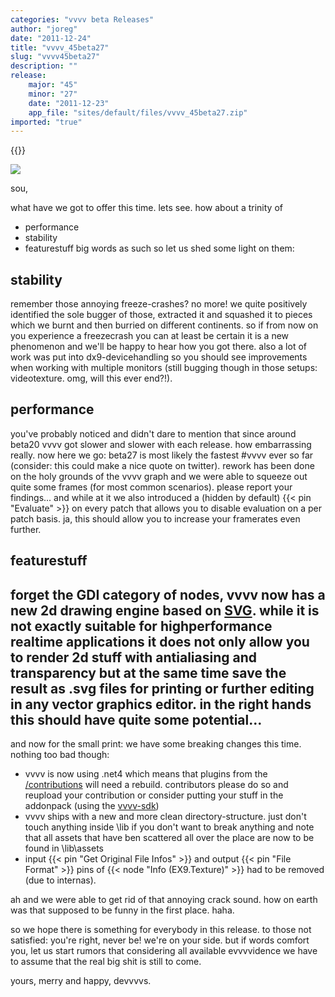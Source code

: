```yaml
---
categories: "vvvv beta Releases"
author: "joreg"
date: "2011-12-24"
title: "vvvv_45beta27"
slug: "vvvv45beta27"
description: ""
release: 
    major: "45"
    minor: "27"
    date: "2011-12-23"
    app_file: "sites/default/files/vvvv_45beta27.zip"
imported: "true"
---
```


{{<previousRelease>}}


![](svvvvg-Renderer_0.png)

sou, 

what have we got to offer this time. lets see. how about a trinity of 
* performance
* stability
* featurestuff
big words as such so let us shed some light on them:

## stability
remember those annoying freeze-crashes? no more! we quite positively identified the sole bugger of those, extracted it and squashed it to pieces which we burnt and then burried on different continents. so if from now on you experience a freezecrash you can at least be certain it is a new phenomenon and we'll be happy to hear how you got there. also a lot of work was put into dx9-devicehandling so you should see improvements when working with multiple monitors (still bugging though in those setups: videotexture. omg, will this ever end?!).

## performance
you've probably noticed and didn't dare to mention that since around beta20 vvvv got slower and slower with each release. how embarrassing really. now here we go: beta27 is most likely the fastest #vvvv ever so far (consider: this could make a nice quote on twitter). rework has been done on the holy grounds of the vvvv graph and we were able to squeeze out quite some frames (for most common scenarios). please report your findings... and while at it we also introduced a (hidden by default) {{< pin "Evaluate" >}} on every patch that allows you to disable evaluation on a per patch basis. ja, this should allow you to increase your framerates even further.

## featurestuff
forget the GDI category of nodes, vvvv now has a new 2d drawing engine based on [SVG](https://en.wikipedia.org/wiki/Scalable_Vector_Graphics). while it is not exactly suitable for highperformance realtime applications it does not only allow you to render 2d stuff with antialiasing and transparency but at the same time save the result as .svg files for printing or further editing in any vector graphics editor. in the right hands this should have quite some potential...
---
and now for the small print: we have some breaking changes this time. nothing too bad though:
* vvvv is now using .net4 which means that plugins from the [/contributions](https://vvvv.org/contributions) will need a rebuild. contributors please do so and reupload your contribution or consider putting your stuff in the addonpack (using the [vvvv-sdk](https://betadocs.vvvv.org/devvvveloping/vvvv-sdk.html))
* vvvv ships with a new and more clean directory-structure. just don't touch anything inside \lib if you don't want to break anything and note that all assets that have ben scattered all over the place are now to be found in \lib\assets
* input {{< pin "Get Original File Infos" >}} and output {{< pin "File Format" >}} pins of {{< node "Info (EX9.Texture)" >}} had to be removed (due to internas).

ah and we were able to get rid of that annoying crack sound. how on earth was that supposed to be funny in the first place. haha. 

so we hope there is something for everybody in this release. to those not satisfied: you're right, never be! we're on your side. but if words comfort you, let us start rumors that considering all available evvvvidence we have to assume that the real big shit is still to come. 

yours,
merry and happy,
devvvvs.
